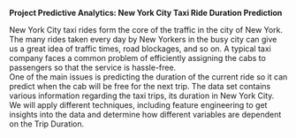 **Project Predictive Analytics: New York City Taxi Ride Duration Prediction**

New York City taxi rides form the core of the traffic in the city of New York. <br>
The many rides taken every day by New Yorkers in the busy city can give us a great idea of traffic times, road blockages, and so on. 
A typical taxi company faces a common problem of efficiently assigning the cabs to passengers so that the service is hassle-free. <br>
One of the main issues is predicting the duration of the current ride so it can predict when the cab will be free for the next trip. 
The data set contains various information regarding the taxi trips, its duration in New York City. 
We will apply different techniques, including feature engineering to get insights into the data and determine how different variables are dependent on the Trip Duration.

